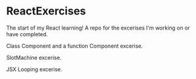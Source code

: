 # ReactExercises

The start of my React learning! A repo for the excerises I'm working on or have completed.

Class Component and a function Component excerise.

SlotMachine excerise. 

JSX Looping excerise. 

